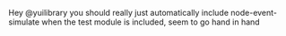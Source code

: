 <!--
id: 1208601160
link: http://kevinisom.info/post/1208601160/hey-yuilibrary-you-should-really-just
slug: hey-yuilibrary-you-should-really-just
date: Wed Sep 29 2010 17:12:37 GMT+1300 (NZDT)
raw: {"blog_name":"kevinisom","id":1208601160,"post_url":"http://kevinisom.info/post/1208601160/hey-yuilibrary-you-should-really-just","slug":"hey-yuilibrary-you-should-really-just","type":"text","date":"2010-09-29 04:12:37 GMT","timestamp":1285733557,"state":"published","format":"html","reblog_key":"8VqRcysE","tags":[],"short_url":"http://tmblr.co/Zw68Yy182Sf8","highlighted":[],"feed_item":"http://twitter.com/kev_nz/statuses/25825847708","from_feed_id":"650289","note_count":0,"title":null,"body":"<p>Hey @yuilibrary you should really just automatically include node-event-simulate when the test module is included, seem to go hand in hand</p>"}
publish: 2010-09-029
tags: 
title: null
-->


Hey @yuilibrary you should really just automatically include
node-event-simulate when the test module is included, seem to go hand in
hand


